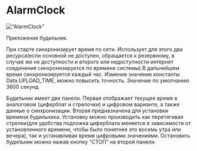 # AlarmClock

![“AlarmClock”](https://drive.google.com/file/d/1FmWT1z10TzYIIawLjYLgvmS4X8i6PGlI/view?usp=sharing)

Приложение будильник.

При старте синхронизирует время по сети. Использует для этого два ресурса(если основной не доступен, обращается к резервному, в случае же не доступности и второго или недоступности интернет соединения синхронизируется по времени системы).В дальнейшем время синхронизируется каждый час. Изменив значение константы Data.UPLOAD_TIME, можно повысить точность. Значение по умолчанию 3600 секунд.

Будильник имеет две панели. Первая отображает текущее время в аналоговом (циферблат и стрелочки) и цифровом варианте, а также данные о синхронизации. Вторая предназначена для установки времени будильника. Установку можно производить как перетягивая стрелки(для удобства подложка циферблата меняется в зависимости от установленного времени, чтобы было понятнее это восемь утра или вечера), так и устанавливая время цифровыми значениями.
Остановить будильник можно нажав кнопку “СТОП” на второй панели.
